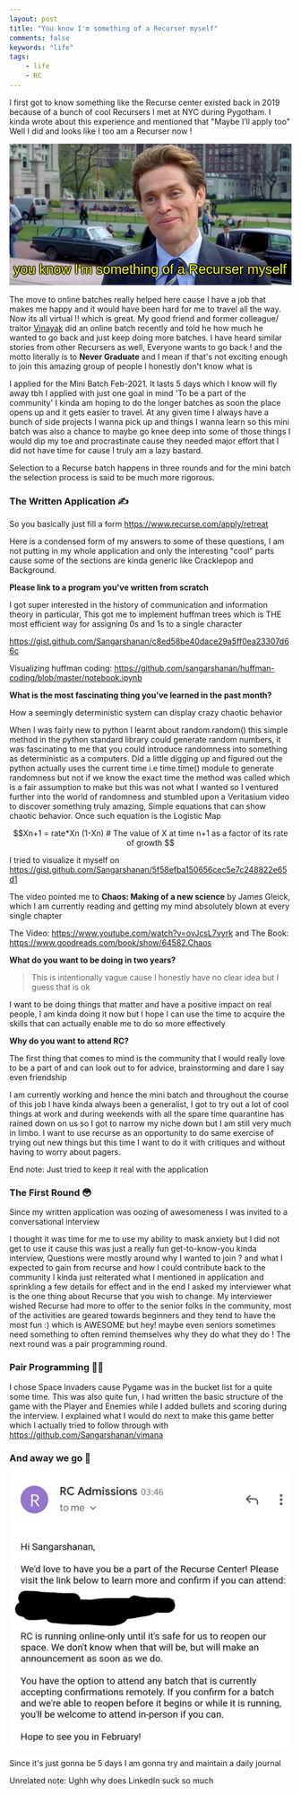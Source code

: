 ```yaml
---
layout: post
title: "You know I'm something of a Recurser myself"
comments: false
keywords: "life"
tags:
    - life
    - RC
---
```


I first got to know something like the Recurse center existed back in 2019 because of a bunch of cool Recursers I met at NYC during Pygotham. I kinda wrote about this experience and mentioned that "Maybe I’ll apply too" Well I did and looks like I too am a Recurser now !

![Recurse](/img/in-post/recurser.png)


The move to online batches really helped here cause I have a job that makes me happy and it would have been hard for me to travel all the way. Now its all virtual !! which is great. My good friend and former colleague/ traitor [Vinayak](https://twitter.com/vortex_ape) did an online batch recently and told he how much he wanted to go back and just keep doing more batches. I have heard similar stories from other Recursers as well, Everyone wants to go back ! and the motto literally is to **Never Graduate** and I mean if that's not exciting enough to join this amazing group of people I honestly don't know what is

I applied for the Mini Batch Feb-2021. It lasts 5 days which I know will fly away tbh I applied with just one goal in mind 'To be a part of the community' I kinda am hoping to do the longer batches as soon the place opens up and it gets easier to travel. At any given time I always have a bunch of side projects I wanna pick up and things I wanna learn so this mini batch was also a chance to maybe go knee deep into some of those things I would dip my toe and procrastinate cause they needed major effort that I did not have time for cause I truly am a lazy bastard.

Selection to a Recurse batch happens in three rounds and for the mini batch the selection process is said to be much more rigorous.  

### The Written Application ✍

So you basically just fill a form <https://www.recurse.com/apply/retreat>

Here is a condensed form of my answers to some of these questions, I am not putting in my whole application and only the interesting "cool" parts cause some of the sections are kinda generic like Cracklepop and Background.

**Please link to a program you've written from scratch**

I got super interested in the history of communication and information theory in particular, This got me 
to implement huffman trees which is THE most efficient way for assigning 0s and 1s to a single character

<https://gist.github.com/Sangarshanan/c8ed58be40dace29a5ff0ea23307d66c>

Visualizing huffman coding: <https://github.com/sangarshanan/huffman-coding/blob/master/notebook.ipynb>


**What is the most fascinating thing you've learned in the past month?**

How a seemingly deterministic system can display crazy chaotic behavior

When I was fairly new to python I learnt about random.random() this simple method in the python standard library could generate random 
numbers, it was fascinating to me that you could introduce randomness into something as deterministic as a computers. Did a little digging up
and figured out the python actually uses the current time i.e time.time() module to generate randomness but not if we know the exact time 
the method was called which is a fair assumption to make but this was not what I wanted so I ventured further into the world of randomness
and stumbled upon a Veritasium video to discover something truly amazing, Simple equations that can show chaotic behavior.
Once such equation is the Logistic Map

```math
Xn+1 = rate*Xn (1-Xn) # The value of X at time n+1 as a factor of its rate of growth 
```
I tried to visualize it myself on <https://gist.github.com/Sangarshanan/5f58efba150656cec5e7c248822e65d1>

The video pointed me to **Chaos: Making of a new science** by James Gleick, which I am currently reading and getting my mind absolutely 
blown at every single chapter

The Video: <https://www.youtube.com/watch?v=ovJcsL7vyrk> and
The Book: <https://www.goodreads.com/book/show/64582.Chaos> 


**What do you want to be doing in two years?**

> This is intentionally vague cause I honestly have no clear idea but I guess that is ok 

I want to be doing things that matter and have a positive impact on real people, 
I am kinda doing it now but I hope I can use the time to acquire the skills that can actually enable me to do so more effectively 


**Why do you want to attend RC?**

The first thing that comes to mind is the community that I would really love to be a part of and 
can look out to for advice, brainstorming and dare I say even friendship 

I am currently working and hence the mini batch and throughout the course of this job 
I have kinda always been a generalist, I got to try out a lot of cool things at work and during weekends 
with all the spare time quarantine has rained down on us so I got to narrow my niche down 
but I am still very much in limbo. I want to use recurse as an opportunity to do same exercise of
trying out new things but this time I want to do it with critiques and without having to worry about 
pagers.

End note: Just tried to keep it real with the application

### The First Round 😳

Since my written application was oozing of awesomeness I was invited to a conversational interview

I thought it was time for me to use my ability to mask anxiety but I did not get to use it cause this was just a really fun get-to-know-you kinda interview, Questions were mostly around why I wanted to join ? and what I expected to gain from
recurse and how I could contribute back to the community I kinda just reiterated what I mentioned in application and sprinkling a few details for effect and in the end I asked my interviewer what is the one thing about Recurse that you wish to change. My interviewer wished Recurse had more to offer to the senior folks in the community, most of the activities are geared towards beginners and they tend to have the most fun :) which is AWESOME but hey! maybe even seniors sometimes need something to often remind themselves why they do what they do ! The next round was a pair programming round.


### Pair Programming 👨‍💻

I chose Space Invaders cause Pygame was in the bucket list for a quite some time. This was also quite fun, I had written the basic structure of the game with the Player and Enemies while I added bullets and scoring during the interview. I explained what I would do next to make this game better which I actually tried to follow through with <https://github.com/Sangarshanan/vimana>


### And away we go 🎉

![Recurse](/img/in-post/recurse.jpeg)


Since it's just gonna be 5 days I am gonna try and maintain a daily journal

Unrelated note: Ughh why does LinkedIn suck so much

